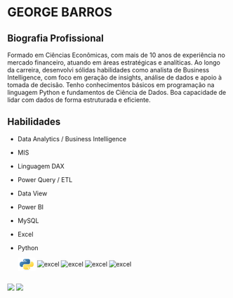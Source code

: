 # GEORGE BARROS

## Biografia Profissional

Formado em Ciências Econômicas, com mais de 10 anos de experiência no mercado financeiro, atuando em áreas estratégicas e analíticas. Ao longo da carreira, desenvolvi sólidas habilidades como analista de Business Intelligence, com foco em geração de insights, análise de dados e apoio à tomada de decisão. Tenho conhecimentos básicos em programação na linguagem Python e fundamentos de Ciência de Dados. Boa capacidade de lidar com dados de forma estruturada e eficiente. 

## Habilidades

- Data Analytics / Business Intelligence

- MIS

- Linguagem DAX

- Power Query / ETL

- Data View
 
- Power BI

- MySQL

- Excel

- Python



  <img align="center" alt="Rafa-Python" height="30" width="40" src="https://raw.githubusercontent.com/devicons/devicon/master/icons/python/python-original.svg">
  <img align="center" alt="excel" height="30" width="40" src="https://img.icons8.com/?size=100&id=117561&format=png&color=000000)">
  <img align="center" alt="excel" height="30" width="40" src="https://img.icons8.com/?size=100&id=UFXRpPFebwa2&format=png&color=000000)">
  <img align="center" alt="excel" height="30" width="40" src="https://img.icons8.com/?size=100&id=Ny0t2MYrJ70p&format=png&color=000000">
   <img align="center" alt="excel" height="30" width="40" src="https://img.icons8.com/?size=100&id=0OQR1FYCuA9f&format=png&color=000000">


##

<div> 
  <a href="https://instagram.com/g3orge_barros" target="_blank"><img src="https://img.shields.io/badge/-Instagram-%23E4405F?style=for-the-badge&logo=instagram&logoColor=white" target="_blank"></a>
  <a href = "mailto:g3orgebs@gmail.com"><img src="https://img.shields.io/badge/-Gmail-%23333?style=for-the-badge&logo=gmail&logoColor=white" target="_blank"></a>  
</div>
